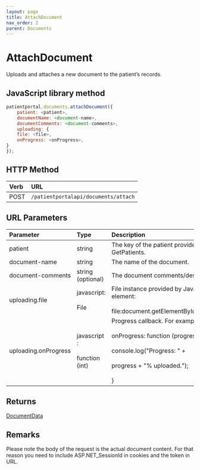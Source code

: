 ```yaml
---
layout: page
title: AttachDocument
nav_order: 2
parent: Documents
---
```


# AttachDocument

Uploads and attaches a new document to the patient’s records.

## JavaScript library method

```javascript
patientportal.documents.attachDocument({
    patient: <patient>,
    documentName: <document-name>,
    documentComments: <document-comments>,
    uploading: {
    file: <file>,
    onProgress: <onProgress>,
}
});
```

## HTTP Method

| Verb | URL                                               |
|:-----|:--------------------------------------------------|
| POST | `/patientportalapi/documents/attach` |

## URL Parameters

| Parameter | Type   | Description                                                 |
|:----------|:-------|:------------------------------------------------------------|
| patient | string | The key of the patient provided by the API upon GetPatients. |
| document-name | string | The name of the document. |
| document-comments | string (optional) | The document comments/description. |
| uploading.file | javascript:<br><br>File | File instance provided by JavaScript input element:<br><br>file:document.getElementById("myFile").files\[0\] |
| uploading.onProgress | javascript :<br><br>function (int) | Progress callback. For example:<br><br>onProgress: function (progress) {<br><br>console.log("Progress: " +<br><br>progress + "% uploaded."); <br><br>} |

## Returns

[DocumentData](../objects-and-data-types/documentdata)

## Remarks

Please note the body of the request is the actual document content. For that reason you need to include ASP.NET_SessionId in cookies and the token in URL.
